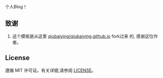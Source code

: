个人Blog！




## 致谢

1. 这个模板是从这里   [qiubaiying/qiubaiying.github.io](https://github.com/qiubaiying/qiubaiying.github.io)      fork过来 的, 感谢这位作者。 

## License

遵循 MIT 许可证。有关详细,请参阅 [LICENSE](https://github.com/qiubaiying/qiubaiying.github.io/blob/master/LICENSE)。

